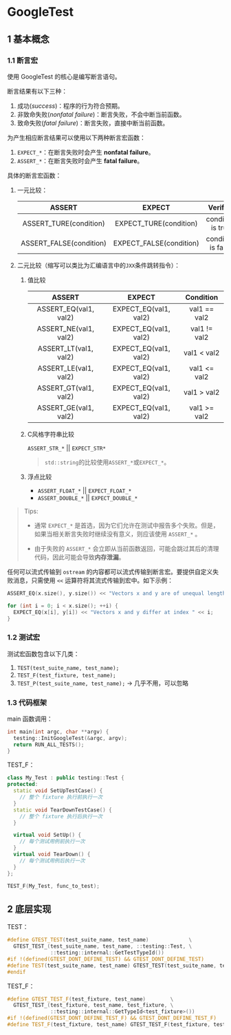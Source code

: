 # GoogleTest

## 1 基本概念

### 1.1 断言宏

使用 GoogleTest 的核心是编写断言语句。

断言结果有以下三种：

1. 成功(*success*)：程序的行为符合预期。
2. 非致命失败(*nonfatal failure*)：断言失败，不会中断当前函数。
3. 致命失败(*fatal failure*)：断言失败，直接中断当前函数。

为产生相应断言结果可以使用以下两种断言宏函数：

1. `EXPECT_*`：在断言失败时会产生 **nonfatal failure**。
2. `ASSERT_*`：在断言失败时会产生 **fatal failure**。

具体的断言宏函数：

1. 一元比较：

   |         ASSERT          |         EXPECT          |      Verifies      |
   | :---------------------: | :---------------------: | :----------------: |
   | ASSERT_TURE(condition)  | EXPECT_TURE(condition)  | condition is true  |
   | ASSERT_FALSE(condition) | EXPECT_FALSE(condition) | condition is false |

2. 二元比较（缩写可以类比为汇编语言中的`JXX`条件跳转指令）：

   1. 值比较

      |        ASSERT         |        EXPECT         |  Condition   |
      | :-------------------: | :-------------------: | :----------: |
      | ASSERT_EQ(val1, val2) | EXPECT_EQ(val1, val2) | val1 == val2 |
      | ASSERT_NE(val1, val2) | EXPECT_EQ(val1, val2) | val1 != val2 |
      | ASSERT_LT(val1, val2) | EXPECT_EQ(val1, val2) | val1 < val2  |
      | ASSERT_LE(val1, val2) | EXPECT_EQ(val1, val2) | val1 <= val2 |
      | ASSERT_GT(val1, val2) | EXPECT_EQ(val1, val2) | val1 > val2  |
      | ASSERT_GE(val1, val2) | EXPECT_EQ(val1, val2) | val1 >= val2 |

   2. C风格字符串比较

      `ASSERT_STR_*` || `EXPECT_STR*`

      > `std::string`的比较使用`ASSERT_*`或`EXPECT_*`。

   3. 浮点比较

      + `ASSERT_FLOAT_*` || `EXPECT_FLOAT_*`
      + `ASSERT_DOUBLE_*` || `EXPECT_DOUBLE_*`

> Tips:
>
> + 通常 `EXPECT_*` 是首选，因为它们允许在测试中报告多个失败。但是，如果当相关断言失败时继续没有意义，则应该使用 `ASSERT_*` 。
>
> + 由于失败的 `ASSERT_*` 会立即从当前函数返回，可能会跳过其后的清理代码，因此可能会导致**内存泄漏**。

任何可以流式传输到 `ostream` 的内容都可以流式传输到断言宏。要提供自定义失败消息，只需使用 `<<` 运算符将其流式传输到宏中。如下示例：

```C++
ASSERT_EQ(x.size(), y.size()) << "Vectors x and y are of unequal length";

for (int i = 0; i < x.size(); ++i) {
  EXPECT_EQ(x[i], y[i]) << "Vectors x and y differ at index " << i;
}
```

### 1.2 测试宏

测试宏函数包含以下几类：

1. `TEST(test_suite_name, test_name);`
2. `TEST_F(test_fixture, test_name);`
3. `TEST_P(test_suite_name, test_name);` -> 几乎不用，可以忽略

### 1.3 代码框架

main 函数调用：

```C++
int main(int argc, char **argv) {
  testing::InitGoogleTest(&argc, argv);
  return RUN_ALL_TESTS();
}
```

TEST_F：

```c++
class My_Test : public testing::Test {
protected:
  static void SetUpTestCase() {
    // 整个 fixture 执行前执行一次
  }
  static void TearDownTestCase() {
    // 整个 fixture 执行后执行一次
  }

  virtual void SetUp() {
    // 每个测试用例前执行一次
  }
  virtual void TearDown() {
    // 每个测试用例后执行一次
  }
};

TEST_F(My_Test, func_to_test);
```

## 2 底层实现

TEST：

```C++
#define GTEST_TEST(test_suite_name, test_name)             \
  GTEST_TEST_(test_suite_name, test_name, ::testing::Test, \
              ::testing::internal::GetTestTypeId())
#if !(defined(GTEST_DONT_DEFINE_TEST) && GTEST_DONT_DEFINE_TEST)
#define TEST(test_suite_name, test_name) GTEST_TEST(test_suite_name, test_name)
#endif
```



TEST_F：

```C++
#define GTEST_TEST_F(test_fixture, test_name)        \
  GTEST_TEST_(test_fixture, test_name, test_fixture, \
              ::testing::internal::GetTypeId<test_fixture>())
#if !(defined(GTEST_DONT_DEFINE_TEST_F) && GTEST_DONT_DEFINE_TEST_F)
#define TEST_F(test_fixture, test_name) GTEST_TEST_F(test_fixture, test_name)
```


